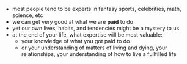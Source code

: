 - most people tend to be experts in fantasy sports, celebrities, math, science, etc
- we can get very good at what we are **paid** to do
- yet our own lives, habits, and tendencies might be a mystery to us
- at the end of your life, what expertise will be most valuable:
	- your knowledge of what you got paid to do
	- or your understanding of matters of living and dying, your relationships, your understanding of how to live a fullfilled life
